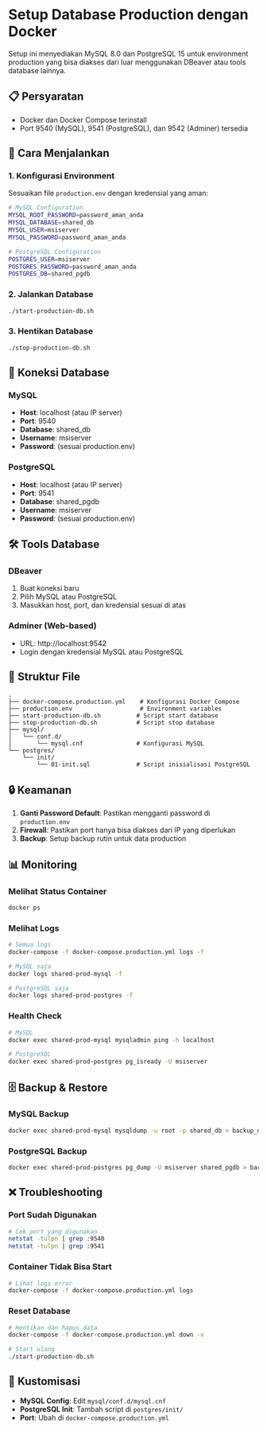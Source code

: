 # Setup Database Production dengan Docker

Setup ini menyediakan MySQL 8.0 dan PostgreSQL 15 untuk environment production yang bisa diakses dari luar menggunakan DBeaver atau tools database lainnya.

## 📋 Persyaratan

- Docker dan Docker Compose terinstall
- Port 9540 (MySQL), 9541 (PostgreSQL), dan 9542 (Adminer) tersedia

## 🚀 Cara Menjalankan

### 1. Konfigurasi Environment

Sesuaikan file `production.env` dengan kredensial yang aman:

```bash
# MySQL Configuration
MYSQL_ROOT_PASSWORD=password_aman_anda
MYSQL_DATABASE=shared_db
MYSQL_USER=msiserver
MYSQL_PASSWORD=password_aman_anda

# PostgreSQL Configuration
POSTGRES_USER=msiserver
POSTGRES_PASSWORD=password_aman_anda
POSTGRES_DB=shared_pgdb
```

### 2. Jalankan Database

```bash
./start-production-db.sh
```

### 3. Hentikan Database

```bash
./stop-production-db.sh
```

## 🔌 Koneksi Database

### MySQL
- **Host**: localhost (atau IP server)
- **Port**: 9540
- **Database**: shared_db
- **Username**: msiserver
- **Password**: (sesuai production.env)

### PostgreSQL
- **Host**: localhost (atau IP server)
- **Port**: 9541
- **Database**: shared_pgdb
- **Username**: msiserver
- **Password**: (sesuai production.env)

## 🛠️ Tools Database

### DBeaver
1. Buat koneksi baru
2. Pilih MySQL atau PostgreSQL
3. Masukkan host, port, dan kredensial sesuai di atas

### Adminer (Web-based)
- URL: http://localhost:9542
- Login dengan kredensial MySQL atau PostgreSQL

## 📁 Struktur File

```
.
├── docker-compose.production.yml    # Konfigurasi Docker Compose
├── production.env                   # Environment variables
├── start-production-db.sh          # Script start database
├── stop-production-db.sh           # Script stop database
├── mysql/
│   └── conf.d/
│       └── mysql.cnf               # Konfigurasi MySQL
└── postgres/
    └── init/
        └── 01-init.sql             # Script inisialisasi PostgreSQL
```

## 🔒 Keamanan

1. **Ganti Password Default**: Pastikan mengganti password di `production.env`
2. **Firewall**: Pastikan port hanya bisa diakses dari IP yang diperlukan
3. **Backup**: Setup backup rutin untuk data production

## 📊 Monitoring

### Melihat Status Container
```bash
docker ps
```

### Melihat Logs
```bash
# Semua logs
docker-compose -f docker-compose.production.yml logs -f

# MySQL saja
docker logs shared-prod-mysql -f

# PostgreSQL saja
docker logs shared-prod-postgres -f
```

### Health Check
```bash
# MySQL
docker exec shared-prod-mysql mysqladmin ping -h localhost

# PostgreSQL
docker exec shared-prod-postgres pg_isready -U msiserver
```

## 🗄️ Backup & Restore

### MySQL Backup
```bash
docker exec shared-prod-mysql mysqldump -u root -p shared_db > backup_mysql_$(date +%Y%m%d).sql
```

### PostgreSQL Backup
```bash
docker exec shared-prod-postgres pg_dump -U msiserver shared_pgdb > backup_postgres_$(date +%Y%m%d).sql
```

## ❌ Troubleshooting

### Port Sudah Digunakan
```bash
# Cek port yang digunakan
netstat -tulpn | grep :9540
netstat -tulpn | grep :9541
```

### Container Tidak Bisa Start
```bash
# Lihat logs error
docker-compose -f docker-compose.production.yml logs
```

### Reset Database
```bash
# Hentikan dan hapus data
docker-compose -f docker-compose.production.yml down -v

# Start ulang
./start-production-db.sh
```

## 🔧 Kustomisasi

- **MySQL Config**: Edit `mysql/conf.d/mysql.cnf`
- **PostgreSQL Init**: Tambah script di `postgres/init/`
- **Port**: Ubah di `docker-compose.production.yml`
